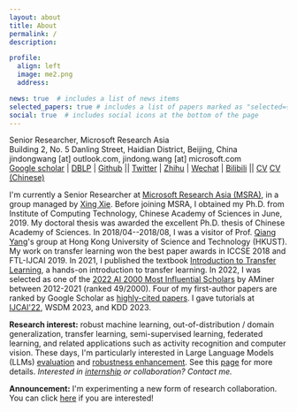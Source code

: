 ```yaml
---
layout: about
title: About
permalink: /
description: 

profile:
  align: left
  image: me2.png
  address: 

news: true  # includes a list of news items
selected_papers: true # includes a list of papers marked as "selected={true}"
social: true  # includes social icons at the bottom of the page
---
```


Senior Researcher, Microsoft Research Asia<br>
Building 2, No. 5 Danling Street, Haidian District, Beijing, China<br>
jindongwang [at] outlook.com, jindong.wang [at] microsoft.com<br>
[Google scholar](https://scholar.google.com/citations?user=hBZ_tKsAAAAJ) | [DBLP](https://dblp.org/pid/19/2969-1.html) | [Github](https://github.com/jindongwang) || [Twitter](https://twitter.com/jd92wang) | [Zhihu](https://www.zhihu.com/people/jindongwang) | [Wechat](http://jd92.wang/assets/img/wechat_public_account.jpg) | [Bilibili](https://space.bilibili.com/477087194) || [CV](https://go.jd92.wang/cv) [CV (Chinese)](https://go.jd92.wang/cvchinese)

I'm currently a Senior Researcher at [Microsoft Research Asia (MSRA)](http://www.msra.cn/), in a group managed by [Xing Xie](https://www.microsoft.com/en-us/research/people/xingx/). Before joining MSRA, I obtained my Ph.D. from Institute of Computing Technology, Chinese Academy of Sciences in June, 2019. My doctoral thesis was awarded the excellent Ph.D. thesis of Chinese Academy of Sciences. In 2018/04--2018/08, I was a visitor of Prof. [Qiang Yang](https://cse.hkust.edu.hk/~qyang/)'s group at Hong Kong University of Science and Technology (HKUST). My work on transfer learning won the best paper awards in ICCSE 2018 and FTL-IJCAI 2019. In 2021, I published the textbook [Introduction to Transfer Learning](http://jd92.wang/tlbook), a hands-on introduction to transfer learning. In 2022, I was selected as one of the [2022 AI 2000 Most Influential Scholars](https://www.aminer.cn/ai2000?domain_ids=5dc122672ebaa6faa962c2a4) by AMiner between 2012-2021 (ranked 49/2000). Four of my first-author papers are ranked by Google Scholar as [highly-cited papers](https://zhuanlan.zhihu.com/p/421192644). I gave tutorials at [IJCAI'22](https://dgresearch.github.io/), WSDM 2023, and KDD 2023.

**Research interest:** robust machine learning, out-of-distribution / domain generalization, transfer learning, semi-supervised learning, federated learning, and related applications such as activity recognition and computer vision. These days, I'm particularly interested in Large Language Models (LLMs) [evaluation](https://llm-eval.github.io/) and [robustness enhancement](https://llm-enhance.github.io/). See this [page](https://jd92.wang/research/) for more details. *Interested in [internship](https://zhuanlan.zhihu.com/p/102558267) or collaboration? Contact me.*

**Announcement:** I'm experimenting a new form of research collaboration. You can click [here](https://forms.office.com/r/32Fs6uAjT6) if you are interested!


